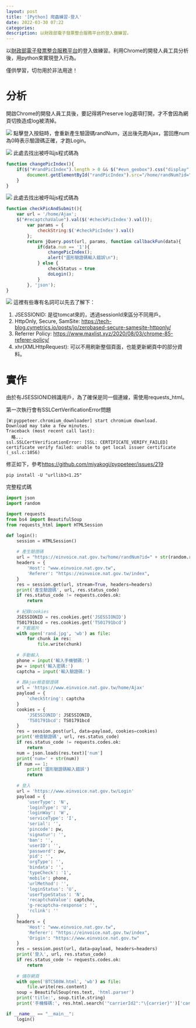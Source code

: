 ```yaml
---
layout: post
title: '[Python] 爬蟲練習-登入'
date: 2022-03-30 07:22
categories: 
description: 以財政部電子發票整合服務平台的登入做練習。
---
```

以[財政部電子發票整合服務平台](https://www.einvoice.nat.gov.tw/)的登入做練習。利用Chrome的開發人員工具分析後，用python來實現登入行為。
<p class="message">
僅供學習，切勿用於非法用途！
</p>

# 分析

開啟Chrome的開發人員工具後，要記得將Preserve log選項打開，才不會因為網頁切換造成log被清掉。

![](/assets/invoice_login.png)
點擊登入按鈕時，會重新產生驗證碼randNum，送出後先跑Ajax，當回應num為0時表示驗證碼正確，才跑Login。

![](/assets/invoice_rand.png)
此處去找出被呼叫js程式碼為
```js
function changePicIndex(){
    if($("#randPicIndex").length > 0 && $("#evn_geobox").css("display") == "table"){
        document.getElementById("randPicIndex").src="/home/randNum?id="+Math.random(); 
    }
}
```

![](/assets/invoice_ajax.png)
此處去找出被呼叫js程式碼為
```js
function checkPicAndSubmit(){
    var url = '/home/Ajax';
    $("#recaptchaValue").val($('#checkPicIndex').val());
        var params = {
            checkString:$('#checkPicIndex').val()
        };
        return jQuery.post(url, params, function callbackFun(data){
            if(data.num == '1'){
                changePicIndex();
                alert("圖形驗證碼輸入錯誤\n");
            } else {
                checkStatus = true
                doLogin();
            }
        }, 'json');
}
```

![](/assets/invoice_cookie.png)
這裡有些專有名詞可以先去了解下：
1. JSESSIONID: 是從tomcat來的，透過sessionId來區分不同用戶。
2. HttpOnly, Secure, SamSite: <https://tech-blog.cymetrics.io/posts/jo/zerobased-secure-samesite-httponly/>
3. Referrer Policy: <https://www.maxlist.xyz/2020/08/03/chrome-85-referer-policy/>
4. xhr(XMLHttpRequest): 可以不用刷新整個頁面，也能更新網頁中的部分資料。

# 實作

由於有JSESSIONID辨識用戶，為了確保是同一個連線，需使用requests_html。

第一次執行會有SSLCertVerificationError問題
```shell
[W:pyppeteer.chromium_downloader] start chromium download.
Download may take a few minutes.
Traceback (most recent call last):
  略...
ssl.SSLCertVerificationError: [SSL: CERTIFICATE_VERIFY_FAILED] certificate verify failed: unable to get local issuer certificate (_ssl.c:1056)
```
修正如下，參考<https://github.com/miyakogi/pyppeteer/issues/219>
```shell
pip install -U "urllib3<1.25"
```

完整程式碼
```python
import json
import random

import requests
from bs4 import BeautifulSoup
from requests_html import HTMLSession

def login():
    session = HTMLSession()
    
    # 產生驗證碼
    url = "https://einvoice.nat.gov.tw/home/randNum?id=" + str(random.random())
    headers = {
        'Host': "www.einvoice.nat.gov.tw",
        'Referer': "https://einvoice.nat.gov.tw/index",
    }
    res = session.get(url, stream=True, headers=headers)
    print('產生驗證碼', url, res.status_code)
    if res.status_code != requests.codes.ok:
        return
    
    # 紀錄cookies
    JSESSIONID = res.cookies.get('JSESSIONID')
    TS01791bcd = res.cookies.get('TS01791bcd')
    # 下載圖片
    with open('rand.jpg', 'wb') as file:
        for chunk in res:
            file.write(chunk)
    
    # 手動輸入
    phone = input('輸入手機號碼:')
    pw = input('輸入密碼:')
    captcha = input('輸入驗證碼:')
    
    # 跑Ajax檢查驗證碼
    url = 'https://www.einvoice.nat.gov.tw/home/Ajax'
    payload = {
        'checkString': captcha    
    }
    cookies = {
        'JSESSIONID': JSESSIONID,
        'TS01791bcd': TS01791bcd
    }
    res = session.post(url, data=payload, cookies=cookies)
    print('檢查驗證碼', url, res.status_code)
    if res.status_code != requests.codes.ok:
        return
    num = json.loads(res.text)['num']
    print('num=' + str(num))
    if num == 1:
        print('圖形驗證碼輸入錯誤')
        return
    
    # 登入
    url = 'https://www.einvoice.nat.gov.tw/Login'
    payload = {
        'userType': 'N',
        'loginType': 'U',
        'loginWay': 'W',
        'serviceType': 'I',
        'serial': '',
        'pincode': pw,
        'signatur': '',
        'ban': '',
        'userID': '',
        'password': pw,
        'pid': '',
        'orgType': '',
        'bindata': '',
        'typeCheck': '1',
        'mobile': phone,
        'urlMethod': '',
        'loginStatus': 'U',
        'userTypeStatus': 'N',
        'recaptchaValue': captcha,
        'g-recaptcha-response': '',
        'rclink': ''
    }
    headers = {
        'Host': "www.einvoice.nat.gov.tw",
        'Referer': "https://einvoice.nat.gov.tw/index",
        'Origin': "https://www.einvoice.nat.gov.tw"
    }
    res = session.post(url, data=payload, headers=headers)
    print('登入', url, res.status_code)
    if res.status_code != requests.codes.ok:
        return
    
    # 儲存網頁
    with open('BTC508W.html', 'wb') as file:
        file.write(res.content)
    soup = BeautifulSoup(res.text, 'html.parser')
    print('title:', soup.title.string)
    print('手機條碼:', res.html.search('"carrierId2":"\{carrier}"')['carrier'])

if __name__ == "__main__":
    login()        
```